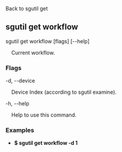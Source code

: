 Back to sgutil get


## sgutil get workflow

sgutil get workflow [flags] [--help]

  &nbsp; &nbsp; Current workflow.


### Flags
-d, --device 

  &nbsp; &nbsp; Device Index (according to sgutil examine).


-h, --help 

  &nbsp; &nbsp; Help to use this command.


### Examples
* **$ sgutil get workflow -d 1**
